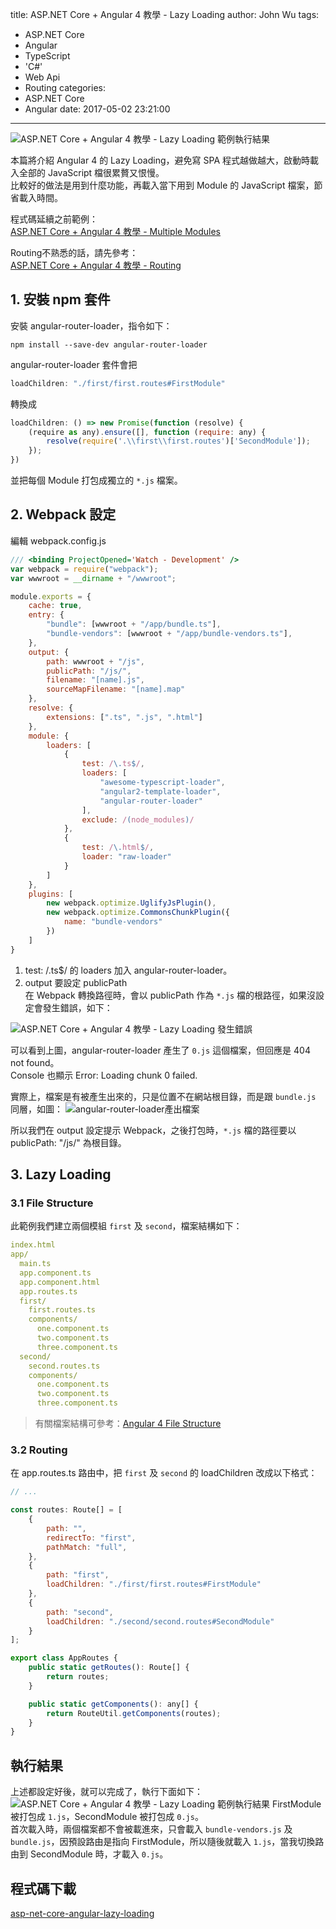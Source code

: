 title: ASP.NET Core + Angular 4 教學 - Lazy Loading
author: John Wu
tags:
  - ASP.NET Core
  - Angular
  - TypeScript
  - 'C#'
  - Web Api
  - Routing
categories:
  - ASP.NET Core
  - Angular
date: 2017-05-02 23:21:00
---
![ASP.NET Core + Angular 4 教學 - Lazy Loading 範例執行結果](/images/pasted-108p.png)

本篇將介紹 Angular 4 的 Lazy Loading，避免寫 SPA 程式越做越大，啟動時載入全部的 JavaScript 檔很累贅又恨慢。  
比較好的做法是用到什麼功能，再載入當下用到 Module 的 JavaScript 檔案，節省載入時間。  

<!-- more -->

程式碼延續之前範例：  
[ASP.NET Core + Angular 4 教學 - Multiple Modules](/article/asp-net-core-angular-4-教學-multiple-modules.html)  

Routing不熟悉的話，請先參考：  
[ASP.NET Core + Angular 4 教學 - Routing](/article/asp-net-core-angular-4-教學-routing.html)

## 1. 安裝 npm 套件

安裝 angular-router-loader，指令如下：

```
npm install --save-dev angular-router-loader
```

angular-router-loader 套件會把
```js
loadChildren: "./first/first.routes#FirstModule"
```
轉換成
```js
loadChildren: () => new Promise(function (resolve) {
    (require as any).ensure([], function (require: any) {
        resolve(require('.\\first\\first.routes')['SecondModule']);
    });
})
```
並把每個 Module 打包成獨立的 `*.js` 檔案。

## 2. Webpack 設定

編輯 webpack.config.js
```js
/// <binding ProjectOpened='Watch - Development' />
var webpack = require("webpack");
var wwwroot = __dirname + "/wwwroot";

module.exports = {
    cache: true,
    entry: {
        "bundle": [wwwroot + "/app/bundle.ts"],
        "bundle-vendors": [wwwroot + "/app/bundle-vendors.ts"],
    },
    output: {
        path: wwwroot + "/js",
        publicPath: "/js/",
        filename: "[name].js",
        sourceMapFilename: "[name].map"
    },
    resolve: {
        extensions: [".ts", ".js", ".html"]
    },
    module: {
        loaders: [
            {
                test: /\.ts$/,
                loaders: [
                    "awesome-typescript-loader",
                    "angular2-template-loader",
                    "angular-router-loader"
                ],
                exclude: /(node_modules)/
            },
            {
                test: /\.html$/,
                loader: "raw-loader"
            }
        ]
    },
    plugins: [
        new webpack.optimize.UglifyJsPlugin(),
        new webpack.optimize.CommonsChunkPlugin({
            name: "bundle-vendors"
        })
    ]
}
```

1. test: /\.ts$/ 的 loaders 加入 angular-router-loader。  
2. output 要設定 publicPath  
在 Webpack 轉換路徑時，會以 publicPath 作為 `*.js` 檔的根路徑，如果沒設定會發生錯誤，如下：  

![ASP.NET Core + Angular 4 教學 - Lazy Loading 發生錯誤](/images/pasted-108.png)

可以看到上圖，angular-router-loader 產生了 `0.js` 這個檔案，但回應是 404 not found。  
Console 也顯示 Error: Loading chunk 0 failed.  

實際上，檔案是有被產生出來的，只是位置不在網站根目錄，而是跟 `bundle.js` 同層，如圖：
![angular-router-loader產出檔案](/images/pasted-109.png)

所以我們在 output 設定提示 Webpack，之後打包時，`*.js` 檔的路徑要以 publicPath: "/js/" 為根目錄。

## 3. Lazy Loading

### 3.1 File Structure

此範例我們建立兩個模組 `first` 及 `second`，檔案結構如下：
```yml
index.html
app/
  main.ts
  app.component.ts
  app.component.html
  app.routes.ts
  first/
    first.routes.ts
    components/
      one.component.ts
      two.component.ts
      three.component.ts
  second/
    second.routes.ts
    components/
      one.component.ts
      two.component.ts
      three.component.ts
```
> 有關檔案結構可參考：[Angular 4 File Structure](/article/angular-4-file-structure.html)

### 3.2 Routing

在 app.routes.ts 路由中，把 `first` 及 `second` 的 loadChildren 改成以下格式：
```js
// ...

const routes: Route[] = [
    {
        path: "",
        redirectTo: "first",
        pathMatch: "full",
    },
    {
        path: "first",
        loadChildren: "./first/first.routes#FirstModule"
    },
    {
        path: "second",
        loadChildren: "./second/second.routes#SecondModule"
    }
];

export class AppRoutes {
    public static getRoutes(): Route[] {
        return routes;
    }

    public static getComponents(): any[] {
        return RouteUtil.getComponents(routes);
    }
}
```

## 執行結果

上述都設定好後，就可以完成了，執行下面如下：
![ASP.NET Core + Angular 4 教學 - Lazy Loading 範例執行結果](/images/pasted-108.gif)
FirstModule 被打包成 `1.js`，SecondModule 被打包成 `0.js`。  
首次載入時，兩個檔案都不會被載進來，只會載入 `bundle-vendors.js` 及 `bundle.js`，因預設路由是指向 FirstModule，所以隨後就載入 `1.js`，當我切換路由到 SecondModule 時，才載入 `0.js`。  

## 程式碼下載

[asp-net-core-angular-lazy-loading](https://github.com/johnwu1114/asp-net-core-angular-lazy-loading)